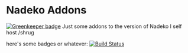 # Nadeko Addons

[![Greenkeeper badge](https://badges.greenkeeper.io/jennasisis/nadeko-addons.svg)](https://greenkeeper.io/)
Just some addons to the version of Nadeko I self host /shrug

here's some badges or whatever:
[![Build Status](https://travis-ci.org/jennasisis/nadeko-addons.svg?branch=master)](https://travis-ci.org/jennasisis/nadeko-addons)